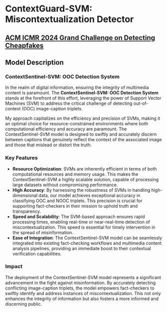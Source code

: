 # ContextGuard-SVM: Miscontextualization Detector
## [ACM ICMR 2024 Grand Challenge on Detecting Cheapfakes](https://detecting-cheapfakes.github.io/icmr-2024.html)
## Model Description

### ContextSentinel-SVM: OOC Detection System

In the realm of digital information, ensuring the integrity of multimedia content is paramount. The **ContextSentinel-SVM: OOC Detection System** stands at the forefront of this effort, leveraging the power of Support Vector Machines (SVM) to address the critical challenge of detecting out-of-context (OOC) image-caption triplets. 

My approach capitalizes on the efficiency and precision of SVMs, making it an optimal choice for resource-constrained environments where both computational efficiency and accuracy are paramount. The ContextSentinel-SVM model is designed to swiftly and accurately discern between captions that genuinely reflect the context of the associated image and those that mislead or distort the truth.

### Key Features

- **Resource Optimization**: SVMs are inherently efficient in terms of both computational resources and memory usage. This makes the ContextSentinel-SVM a highly scalable solution, capable of processing large datasets without compromising performance.
- **High Accuracy**: By harnessing the robustness of SVMs in handling high-dimensional data, our model achieves exceptional accuracy in classifying OOC and NOOC triplets. This precision is crucial for supporting fact-checkers in their mission to uphold truth and transparency.
- **Speed and Scalability**: The SVM-based approach ensures rapid processing times, enabling real-time or near-real-time detection of miscontextualization. This speed is essential for timely intervention in the spread of misinformation.
- **Ease of Integration**: The ContextSentinel-SVM model can be seamlessly integrated into existing fact-checking workflows and multimedia content analysis pipelines, providing an immediate boost to their contextual verification capabilities.

### Impact

The deployment of the ContextSentinel-SVM model represents a significant advancement in the fight against misinformation. By accurately detecting conflicting image-caption triplets, the model empowers fact-checkers to swiftly identify and address instances of miscontextualization. This not only enhances the integrity of information but also fosters a more informed and discerning public.

